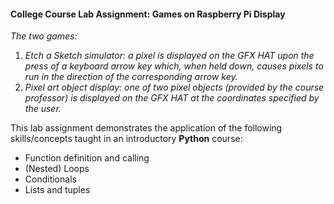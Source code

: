#### College Course Lab Assignment: Games on Raspberry Pi Display

*The two games:*

1. *Etch a Sketch simulator: a pixel is displayed on the GFX HAT upon the press of a keyboard arrow key which, when  held down, causes pixels to run in the direction of the corresponding arrow key.*
2. *Pixel art object display: one of two pixel objects (provided by the course professor) is displayed on the GFX HAT at the coordinates specified by the user.*

This lab assignment demonstrates the application of the following skills/concepts taught in an introductory **Python** course:

- Function definition and calling
- (Nested) Loops
- Conditionals
- Lists and tuples